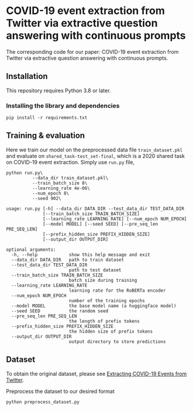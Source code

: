 # COVID-19 event extraction from Twitter via extractive question answering with continuous prompts
The corresponding code for our paper: COVID-19 event extraction from Twitter via extractive question answering with continuous prompts.
## Installation
This repository requires Python 3.8 or later.
### Installing the library and dependencies
```
pip install -r requirements.txt
```
## Training & evaluation
Here we train our model on the preprocessed data file `train_dataset.pkl` and evaluate on `shared_task-test_set-final`, which is a 2020 shared task on COVID-19 event extraction. Simply use `run.py` file,
```
python run.py\
          --data_dir train_dataset.pkl\
          --train_batch_size 8\
          --learning_rate 4e-06\
          --num_epoch 8\
          --seed 902\
```

```
usage: run.py [-h] --data_dir DATA_DIR --test_data_dir TEST_DATA_DIR
              [--train_batch_size TRAIN_BATCH_SIZE]
              [--learning_rate LEARNING_RATE] [--num_epoch NUM_EPOCH]
              [--model MODEL] [--seed SEED] [--pre_seq_len PRE_SEQ_LEN]
              [--prefix_hidden_size PREFIX_HIDDEN_SIZE]
              [--output_dir OUTPUT_DIR]

optional arguments:
  -h, --help            show this help message and exit
  --data_dir DATA_DIR   path to train dataset
  --test_data_dir TEST_DATA_DIR
                        path to test dataset
  --train_batch_size TRAIN_BATCH_SIZE
                        batch size during training
  --learning_rate LEARNING_RATE
                        learning rate for the RoBERTa encoder
  --num_epoch NUM_EPOCH
                        number of the training epochs
  --model MODEL         the base model name (a huggingface model)
  --seed SEED           the random seed
  --pre_seq_len PRE_SEQ_LEN
                        the length of prefix tokens
  --prefix_hidden_size PREFIX_HIDDEN_SIZE
                        the hidden size of prefix tokens
  --output_dir OUTPUT_DIR
                        output directory to store predictions
```

## Dataset
To obtain the original dataset, please see [Extracting COVID-19 Events from Twitter](https://github.com/viczong/extract_COVID19_events_from_Twitter).

Preprocess the dataset to our desired format
```
python preprocess_dataset.py
```

